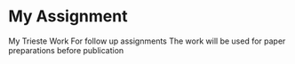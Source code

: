 # My Assignment

My Trieste Work
For follow up assignments
The work will be used for paper preparations before publication 

